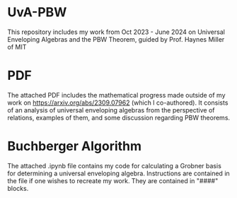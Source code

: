 # UvA-PBW
This repository includes my work from Oct 2023 - June 2024 on Universal Enveloping Algebras and the PBW Theorem, guided by Prof. Haynes Miller of MIT

# PDF
The attached PDF includes the mathematical progress made outside of my work on https://arxiv.org/abs/2309.07962 (which I co-authored). It consists of an analysis of universal enveloping algebras from the perspective of relations, examples of them, and some discussion regarding PBW theorems.

# Buchberger Algorithm
The attached .ipynb file contains my code for calculating a Grobner basis for determining a universal enveloping algebra. Instructions are contained in the file if one wishes to recreate my work. They are contained in "####" blocks.
